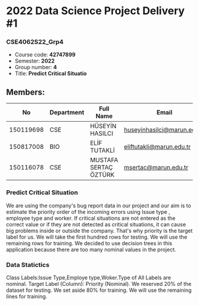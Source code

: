 # 2022 Data Science Project Delivery #1
### CSE4062S22_Grp4
* Course code: **42747899** </br>
* Semester: **2022** </br>
* Group number: **4**  </br>
* Title: **Predict Critical Situatio**  </br>
## Members:
| No | Department | Full Name| Email |
| --- | --- |--- |--- |
| 150119698 | CSE | HÜSEYİN HASILCI | huseyinhasilci@marun.edu.tr |
| 150817008 | BIO  | ELİF TUTAKLİ | eliftutakli@marun.edu.tr |
| 150116078 | CSE  | MUSTAFA SERTAÇ ÖZTÜRK | msertac@marun.edu.tr |
### Predict Critical Situation 
We are using the company's bug report data in our project and our aim is to estimate the priority order of the incoming errors using Issue type , employee type and worker. If critical situations are not entered as the correct value or if they are not detected as critical situations, it can cause big problems inside or outside the company. That's why priority is the target label for us. We will take the first hundred rows for testing. We will use the remaining rows for training. We decided to use decision trees in this application because there are too many nominal values in the project. 
### Data Statictics 
Class Labels:Issue Type,Employe type,Woker.Type of All Labels  are nominal. 
Target Label (Column): Priority (Nominal). 
We reserved 20% of the dataset for testing. We set aside 80% for training. 
We will use the remaining lines for training. 
 
